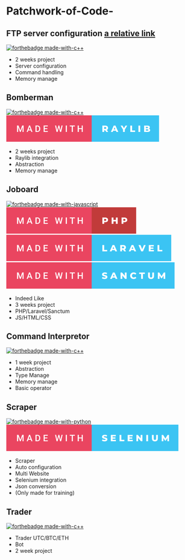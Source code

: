 # Patchwork-of-Code-

## FTP server configuration [a relative link](./FTP)
[![forthebadge made-with-c++](https://forthebadge.com/images/badges/made-with-c.svg)](http://manpagesfr.free.fr)
- 2 weeks project
- Server configuration
- Command handling
- Memory manage

## Bomberman 
[![forthebadge made-with-c++](https://forthebadge.com/images/badges/made-with-c-plus-plus.svg)](https://en.cppreference.com/w/)
[![Alt text](./logo/made-with-raylib.svg)](https://www.raylib.com/)
- 2 weeks project
- Raylib integration
- Abstraction
- Memory manage

## Joboard
[![forthebadge made-with-javascript](https://forthebadge.com/images/badges/made-with-javascript.svg)](https://developer.mozilla.org/fr/docs/Web/JavaScript) 
[![Alt text](./logo/made-with-php.svg)](https://www.php.net/docs.php)
[![Alt text](./logo/made-with-laravel.svg)](https://laravel.com/docs/8.x/installation)
[![Alt text](./logo/made-with-sanctum.svg)](https://laravel.com/docs/8.x/sanctum)
- Indeed Like
- 3 weeks project
- PHP/Laravel/Sanctum
- JS/HTML/CSS

## Command Interpretor
[![forthebadge made-with-c++](https://forthebadge.com/images/badges/made-with-c-plus-plus.svg)](https://en.cppreference.com/w/)
- 1 week project
- Abstraction
- Type Manage
- Memory manage
- Basic operator

## Scraper 
[![forthebadge made-with-python](https://forthebadge.com/images/badges/made-with-python.svg)](https://docs.python.org/3/)
[![Alt text](./logo/made-with-selenium.svg)](https://selenium-python.readthedocs.io/)
- Scraper 
- Auto configuration
- Multi Website
- Selenium integration
- Json conversion
- (Only made for training)

## Trader
[![forthebadge made-with-c++](https://forthebadge.com/images/badges/made-with-c-plus-plus.svg)](https://en.cppreference.com/w/)
- Trader UTC/BTC/ETH
- Bot
- 2 week project
